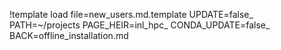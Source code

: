 !template load file=new_users.md.template UPDATE=false_ PATH=~/projects PAGE_HEIR=inl_hpc_ CONDA_UPDATE=false_ BACK=offline_installation.md
